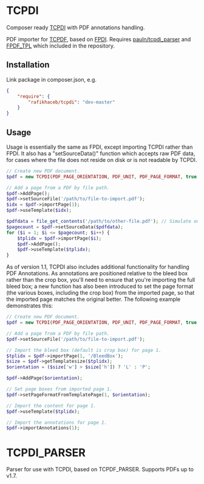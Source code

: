 TCPDI
=====

Composer ready [TCPDI](https://github.com/pauln/tcpdi) with PDF annotations handling.

PDF importer for [TCPDF](http://www.tcpdf.org/), based on [FPDI](http://www.setasign.de/products/pdf-php-solutions/fpdi/).
Requires [pauln/tcpdi_parser](https://github.com/pauln/tcpdi_parser) and [FPDF_TPL](http://www.setasign.de/products/pdf-php-solutions/fpdi/downloads/)
which included in the repository.

Installation
------------

Link package in composer.json, e.g.

```json
{
    "require": {
        "rafikhaceb/tcpdi": "dev-master"
    }
}
```

Usage
-----

Usage is essentially the same as FPDI, except importing TCPDI rather than FPDI.  It also has a "setSourceData()" function which accepts raw PDF data, for cases where the file does not reside on disk or is not readable by TCPDI.

```php
// Create new PDF document.
$pdf = new TCPDI(PDF_PAGE_ORIENTATION, PDF_UNIT, PDF_PAGE_FORMAT, true, 'UTF-8', false);

// Add a page from a PDF by file path.
$pdf->AddPage();
$pdf->setSourceFile('/path/to/file-to-import.pdf');
$idx = $pdf->importPage(1);
$pdf->useTemplate($idx);

$pdfdata = file_get_contents('/path/to/other-file.pdf'); // Simulate only having raw data available.
$pagecount = $pdf->setSourceData($pdfdata); 
for ($i = 1; $i <= $pagecount; $i++) { 
    $tplidx = $pdf->importPage($i);
    $pdf->AddPage();
    $pdf->useTemplate($tplidx); 
}
```

As of version 1.1, TCPDI also includes additional functionality for handling PDF Annotations.  As annotations are positioned relative to the bleed box rather than the crop box, you'll need to ensure that you're importing the full bleed box; a new function has also been introduced to set the page format (the various boxes, including the crop box) from the imported page, so that the imported page matches the original better.  The following example demonstrates this:

```php
// Create new PDF document.
$pdf = new TCPDI(PDF_PAGE_ORIENTATION, PDF_UNIT, PDF_PAGE_FORMAT, true, 'UTF-8', false);

// Add a page from a PDF by file path.
$pdf->setSourceFile('/path/to/file-to-import.pdf');

// Import the bleed box (default is crop box) for page 1.
$tplidx = $pdf->importPage(1, '/BleedBox');
$size = $pdf->getTemplatesize($tplidx);
$orientation = ($size['w'] > $size['h']) ? 'L' : 'P';

$pdf->AddPage($orientation);

// Set page boxes from imported page 1.
$pdf->setPageFormatFromTemplatePage(1, $orientation);

// Import the content for page 1.
$pdf->useTemplate($tplidx);

// Import the annotations for page 1.
$pdf->importAnnotations(1);
```

TCPDI_PARSER
============

Parser for use with TCPDI, based on TCPDF_PARSER.  Supports PDFs up to v1.7.
